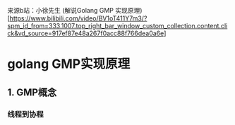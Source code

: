 来源b站：小徐先生
(解说Golang GMP 实现原理)[https://www.bilibili.com/video/BV1oT411Y7m3/?spm_id_from=333.1007.top_right_bar_window_custom_collection.content.click&vd_source=917ef87e48a267f0acc88f766dea0a6e]

# golang GMP实现原理

## 1. GMP概念

### 线程到协程

